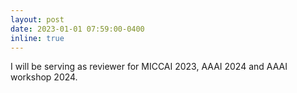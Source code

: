 ```yaml
---
layout: post
date: 2023-01-01 07:59:00-0400
inline: true
---
```


I will be serving as reviewer for MICCAI 2023, AAAI 2024 and AAAI workshop 2024.



